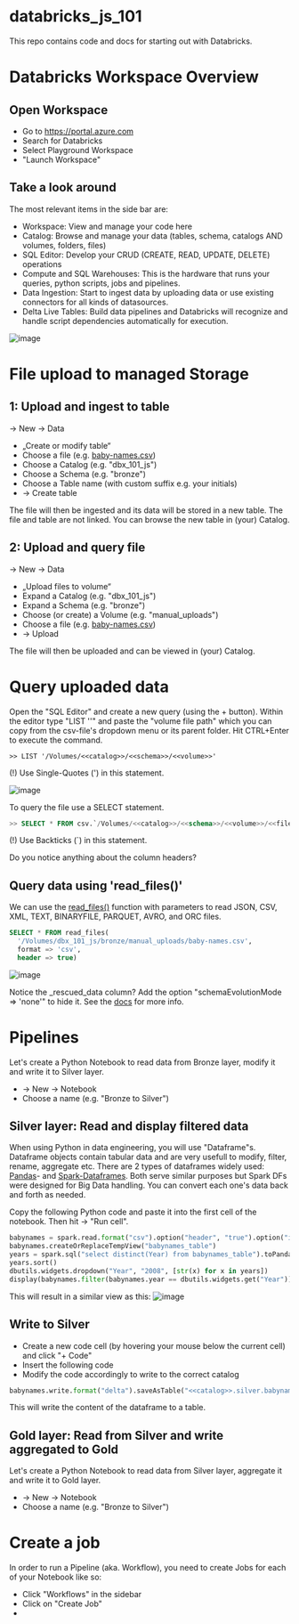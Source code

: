 # databricks_js_101
This repo contains code and docs for starting out with Databricks.

# Databricks Workspace Overview

## Open Workspace
 - Go to https://portal.azure.com
 - Search for Databricks
 - Select Playground Workspace
 - "Launch Workspace"

## Take a look around

The most relevant items in the side bar are:
 - Workspace: View and manage your code here
 - Catalog: Browse and manage your data (tables, schema, catalogs AND volumes, folders, files)
 - SQL Editor: Develop your CRUD (CREATE, READ, UPDATE, DELETE) operations
 - Compute and SQL Warehouses: This is the hardware that runs your queries, python scripts, jobs and pipelines.
 - Data Ingestion: Start to ingest data by uploading data or use existing connectors for all kinds of datasources.
 - Delta Live Tables: Build data pipelines and Databricks will recognize and handle script dependencies automatically for execution.

![image](https://github.com/user-attachments/assets/a423c17a-8965-4d79-b337-043b07d28aab)



# File upload to managed Storage

## 1: Upload and ingest to table
-> New -> Data 
- „Create or modify table“
- Choose a file (e.g. [baby-names.csv](https://github.com/hadley/data-baby-names/blob/master/baby-names.csv))
- Choose a Catalog (e.g. "dbx_101_js")
- Choose a Schema (e.g. "bronze")
- Choose a Table name (with custom suffix e.g. your initials)
- -> Create table

The file will then be ingested and its data will be stored in a new table. The file and table are not linked.
You can browse the new table in (your) Catalog.

## 2: Upload and query file
-> New -> Data
- „Upload files to volume“
- Expand a Catalog (e.g. "dbx_101_js")
- Expand a Schema (e.g. "bronze")
- Choose (or create) a Volume (e.g. "manual_uploads")
- Choose a file (e.g. [baby-names.csv](https://github.com/hadley/data-baby-names/blob/master/baby-names.csv))
- -> Upload

The file will then be uploaded and can be viewed in (your) Catalog.


# Query uploaded data
Open the "SQL Editor" and create a new query (using the + button). 
Within the editor type "LIST '<path>'" and paste the "volume file path" which you can copy from the csv-file's dropdown menu or its parent folder.
Hit CTRL+Enter to execute the command.

```
>> LIST '/Volumes/<<catalog>>/<<schema>>/<<volume>>'
```
(!) Use Single-Quotes (') in this statement.

![image](https://github.com/user-attachments/assets/bb130e87-b7ba-4423-a3e4-62e5dc84918f)


To query the file use a SELECT statement.
```sql
>> SELECT * FROM csv.`/Volumes/<<catalog>>/<<schema>>/<<volume>>/<<filename.csv>>`
```
(!) Use Backticks (`) in this statement.

Do you notice anything about the column headers?

## Query data using 'read_files()'
We can use the [read_files()](https://learn.microsoft.com/en-us/azure/databricks/sql/language-manual/functions/read_files) function with parameters to read JSON, CSV, XML, TEXT, BINARYFILE, PARQUET, AVRO, and ORC files.

```sql
SELECT * FROM read_files(
  '/Volumes/dbx_101_js/bronze/manual_uploads/baby-names.csv',
  format => 'csv',
  header => true)
```
![image](https://github.com/user-attachments/assets/09e08c32-8a40-43aa-ad1b-cf6941881355)

Notice the _rescued_data column? Add the option "schemaEvolutionMode => 'none'" to hide it. See the [docs](https://docs.databricks.com/en/ingestion/cloud-object-storage/auto-loader/schema.html#what-is-the-rescued-data-column) for more info.


# Pipelines
Let's create a Python Notebook to read data from Bronze layer, modify it and write it to Silver layer.
 - -> New -> Notebook
 - Choose a name (e.g. "Bronze to Silver")
   
## Silver layer: Read and display filtered data
When using Python in data engineering, you will use "Dataframe"s. Dataframe objects contain tabular data and are very usefull to modify, filter, rename, aggregate etc. There are 2 types of dataframes widely used: [Pandas](https://pandas.pydata.org/docs/reference/api/pandas.DataFrame.html)- and [Spark-Dataframes](https://spark.apache.org/docs/latest/api/python/reference/pyspark.sql/api/pyspark.sql.DataFrame.html). Both serve similar purposes but Spark DFs were designed for Big Data handling. You can convert each one's data back and forth as needed.

Copy the following Python code and paste it into the first cell of the notebook. Then hit -> "Run cell".
```python
babynames = spark.read.format("csv").option("header", "true").option("inferSchema", "true").load("/Volumes/dbx_101_js/bronze/manual_uploads/baby-names.csv")
babynames.createOrReplaceTempView("babynames_table")
years = spark.sql("select distinct(Year) from babynames_table").toPandas()['Year'].tolist()
years.sort()
dbutils.widgets.dropdown("Year", "2008", [str(x) for x in years])
display(babynames.filter(babynames.year == dbutils.widgets.get("Year")))
```

This will result in a similar view as this:
![image](https://github.com/user-attachments/assets/8b214dd8-b906-45fc-8f0b-59386da486bd)

## Write to Silver
 - Create a new code cell (by hovering your mouse below the current cell) and click "+ Code"
 - Insert the following code
 - Modify the code accordingly to write to the correct catalog
   
```python
babynames.write.format("delta").saveAsTable("<<catalog>>.silver.babynames_<<your_suffix>>")
```
This will write the content of the dataframe to a table.

## Gold layer: Read from Silver and write aggregated to Gold
Let's create a Python Notebook to read data from Silver layer, aggregate it and write it to Gold layer.
 - -> New -> Notebook
 - Choose a name (e.g. "Bronze to Silver")




# Create a job
In order to run a Pipeline (aka. Workflow), you need to create Jobs for each of your Notebook like so:
 - Click "Workflows" in the sidebar
 - Click on "Create Job"
 - 

